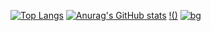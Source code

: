 [![Top Langs](https://github-readme-stats.vercel.app/api/top-langs/?username=lldscc&layout=compact)](https://github.com/lldscc?tab=repositories)
[![Anurag's GitHub stats](https://github-readme-stats.vercel.app/api?username=lldscc)](https://github.com/lldscc?tab=repositories)
[!()]()
[![bg](https://cdn.jsdelivr.net/gh/lldscc/imageBed/githubImage/20240514/bg.svg)](https://blog.llds.cc/)
